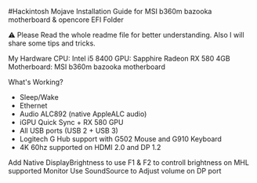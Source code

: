 #Hackintosh Mojave Installation Guide for MSI b360m bazooka motherboard & opencore EFI Folder

⚠️ Please Read the whole readme file for better understanding. Also I will share some tips and tricks.

My Hardware
CPU: Intel i5 8400
GPU: Sapphire Radeon RX 580 4GB
Motherboard: MSI b360m bazooka motherboard


What's Working?
- Sleep/Wake
- Ethernet
- Audio ALC892 (native AppleALC audio)
- iGPU Quick Sync + RX 580 GPU
- All USB ports (USB 2 + USB 3)
- Logitech G Hub support with G502 Mouse and G910 Keyboard
- 4K 60hz supported on HDMI 2.0 and DP 1.2

Add Native DisplayBrightness to use F1 & F2 to controll brightness on MHL supported Monitor
Use SoundSource to Adjust volume on DP port
